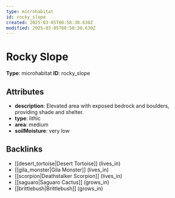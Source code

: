 ```yaml
---
type: microhabitat
id: rocky_slope
created: 2025-03-05T00:58:30.630Z
modified: 2025-03-05T00:58:30.630Z
---
```


# Rocky Slope

**Type**: microhabitat
**ID**: rocky_slope

## Attributes

- **description**: Elevated area with exposed bedrock and boulders, providing shade and shelter.
- **type**: lithic
- **area**: medium
- **soilMoisture**: very low

## Backlinks

- [[desert_tortoise|Desert Tortoise]] (lives_in)
- [[gila_monster|Gila Monster]] (lives_in)
- [[scorpion|Deathstalker Scorpion]] (lives_in)
- [[saguaro|Saguaro Cactus]] (grows_in)
- [[brittlebush|Brittlebush]] (grows_in)

